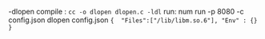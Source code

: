 -dlopen
    compile : `cc -o dlopen dlopen.c -ldl`
    run: num run -p 8080 -c config.json dlopen
    config.json
       `{ 
            "Files":["/lib/libm.so.6"],
            "Env" : {}
        }`